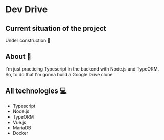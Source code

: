 # Dev Drive

## Current situation of the project
Under construction :construction:

## About :book:
I'm just practicing Typescript in the backend with Node.js and TypeORM.  
So, to do that I'm gonna build a Google Drive clone

## All technologies :computer:
 - Typescript
 - Node.js
 - TypeORM
 - Vue.js
 - MariaDB
 - Docker

